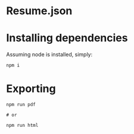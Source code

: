 # Resume.json

# Installing dependencies

Assuming node is installed, simply:

```
npm i
```

# Exporting

```
npm run pdf

# or

npm run html
```
